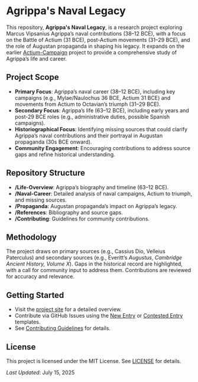 # Agrippa's Naval Legacy

This repository, **Agrippa's Naval Legacy**, is a research project exploring Marcus Vipsanius Agrippa’s naval contributions (38–12 BCE), with a focus on the Battle of Actium (31 BCE), post-Actium movements (31–29 BCE), and the role of Augustan propaganda in shaping his legacy. It expands on the earlier [Actium-Campaign](https://github.com/davidrstansfield/Actium-Campaign) project to provide a comprehensive study of Agrippa’s life and career.

## Project Scope

- **Primary Focus**: Agrippa’s naval career (38–12 BCE), including key campaigns (e.g., Mylae/Naulochus 36 BCE, Actium 31 BCE) and movements from Actium to Octavian’s triumph (31–29 BCE).
- **Secondary Focus**: Agrippa’s life (63–12 BCE), including early years and post-29 BCE roles (e.g., administrative duties, possible Spanish campaigns).
- **Historiographical Focus**: Identifying missing sources that could clarify Agrippa’s naval contributions and their portrayal in Augustan propaganda (30s BCE onward).
- **Community Engagement**: Encouraging contributions to address source gaps and refine historical understanding.

## Repository Structure

- **/Life-Overview**: Agrippa’s biography and timeline (63–12 BCE).
- **/Naval-Career**: Detailed analysis of naval campaigns, Actium to triumph, and missing sources.
- **/Propaganda**: Augustan propaganda’s impact on Agrippa’s legacy.
- **/References**: Bibliography and source gaps.
- **/Contributing**: Guidelines for community contributions.

## Methodology

The project draws on primary sources (e.g., Cassius Dio, Velleius Paterculus) and secondary sources (e.g., Everitt’s *Augustus*, *Cambridge Ancient History, Volume X*). Gaps in the historical record are highlighted, with a call for community input to address them. Contributions are reviewed for accuracy and relevance.

## Getting Started

- Visit the [project site](https://davidrstansfield.github.io/Agrippas-Naval-Legacy/) for a detailed overview.
- Contribute via GitHub Issues using the [New Entry](https://github.com/davidrstansfield/Agrippas-Naval-Legacy/issues/new?template=new_entry.md) or [Contested Entry](https://github.com/davidrstansfield/Agrippas-Naval-Legacy/issues/new?template=contested_entry.md) templates.
- See [Contributing Guidelines](/Contributing/guidelines.md) for details.

## License

This project is licensed under the MIT License. See [LICENSE](LICENSE) for details.

*Last Updated*: July 15, 2025